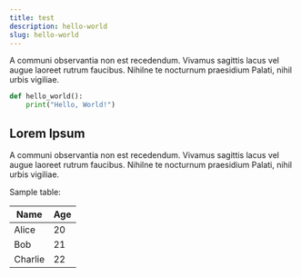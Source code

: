 ```yaml
---
title: test
description: hello-world
slug: hello-world
---
```


A communi observantia non est recedendum. Vivamus sagittis lacus vel augue laoreet rutrum faucibus. Nihilne te nocturnum praesidium Palati, nihil urbis vigiliae.

```python
def hello_world():
    print("Hello, World!")
```

## Lorem Ipsum

A communi observantia non est recedendum. Vivamus sagittis lacus vel augue laoreet rutrum faucibus. Nihilne te nocturnum praesidium Palati, nihil urbis vigiliae.

Sample table:

| Name    | Age |
| ------- | --- |
| Alice   | 20  |
| Bob     | 21  |
| Charlie | 22  |

